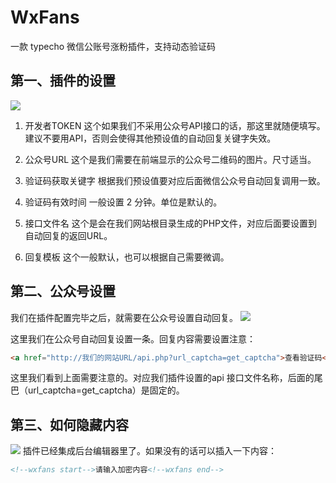 # WxFans
一款 typecho 微信公账号涨粉插件，支持动态验证码

## 第一、插件的设置
![](https://cdn.jsdelivr.net/gh/gogobody/blog-img/blogimg/20210308110547.png)
1. 开发者TOKEN
这个如果我们不采用公众号API接口的话，那这里就随便填写。建议不要用API，否则会使得其他预设值的自动回复关键字失效。

2. 公众号URL
这个是我们需要在前端显示的公众号二维码的图片。尺寸适当。

3. 验证码获取关键字
根据我们预设值要对应后面微信公众号自动回复调用一致。

4. 验证码有效时间
一般设置 2 分钟。单位是默认的。

5. 接口文件名
这个是会在我们网站根目录生成的PHP文件，对应后面要设置到自动回复的返回URL。

6. 回复模板
这个一般默认，也可以根据自己需要微调。

## 第二、公众号设置
我们在插件配置完毕之后，就需要在公众号设置自动回复。
![](https://cdn.jsdelivr.net/gh/gogobody/blog-img/blogimg/20210308111024.png)

这里我们在公众号自动回复设置一条。回复内容需要设置注意：
```html
<a href="http://我们的网站URL/api.php?url_captcha=get_captcha">查看验证码</a>
```

这里我们看到上面需要注意的。对应我们插件设置的api 接口文件名称，后面的尾巴（url_captcha=get_captcha）是固定的。

## 第三、如何隐藏内容
![](https://cdn.jsdelivr.net/gh/gogobody/blog-img/blogimg/20210308111223.png)
插件已经集成后台编辑器里了。如果没有的话可以插入一下内容：
```html
<!--wxfans start-->请输入加密内容<!--wxfans end-->
```